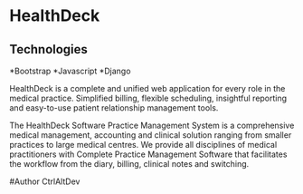 # HealthDeck

## Technologies

*Bootstrap
*Javascript
*Django

HealthDeck is a complete and unified web application for every role in the medical practice. Simplified billing, flexible scheduling, insightful reporting and easy-to-use patient relationship management tools.

The HealthDeck Software Practice Management System is a comprehensive medical management, accounting and clinical solution ranging from smaller practices to large medical centres. We provide all disciplines of medical practitioners with Complete Practice Management Software that facilitates the workflow from the diary, billing, clinical notes and switching.

#Author
CtrlAltDev
